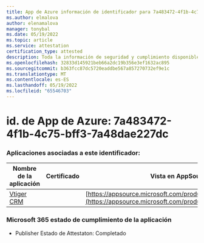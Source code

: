 ```yaml
---
title: App de Azure información de identificador para 7a483472-4f1b-4c75-bff3-7a48dae227dc
ms.author: elmalova
author: elenamalova
manager: tonybal
ms.date: 05/19/2022
ms.topic: article
ms.service: attestation
certification_type: attested
description: Toda la información de seguridad y cumplimiento disponible para 7a483472-4f1b-4c75-bff3-7a48dae227dc.
ms.openlocfilehash: 32833d145921beb66a2dc19b356e3ef1632ac895
ms.sourcegitcommit: b363fcc87dc5720eaddbe567a857270732ef9e1c
ms.translationtype: MT
ms.contentlocale: es-ES
ms.lasthandoff: 05/19/2022
ms.locfileid: "65546703"
---
```

# <a name="azure-app-id-7a483472-4f1b-4c75-bff3-7a48dae227dc"></a>id. de App de Azure: 7a483472-4f1b-4c75-bff3-7a48dae227dc


### <a name="apps-associated-with-this-id"></a>Aplicaciones asociadas a este identificador:
| **Nombre de la aplicación** | **Certificado** | **Vista en AppSource** |
|--------------|---------------|-----------------------|
| [Vtiger CRM](../forward/WA200003089.md) |  | [https://appsource.microsoft.com/product/office/WA200003089](https://appsource.microsoft.com/product/office/WA200003089) |

### <a name="microsoft-365-app-compliance-status"></a>Microsoft 365 estado de cumplimiento de la aplicación
- Publisher Estado de Attestaton: Completado
